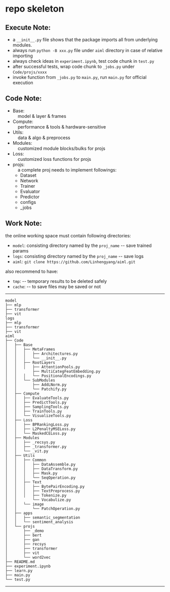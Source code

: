 # repo skeleton  
## Execute Note:  
* a `__init__.py` file shows that the package imports all from underlying modules.  
* always run `python -B xxx.py` file under `aiml` directory in case of relative importing  
* always check ideas in `experiment.ipynb`, test code chunk in `test.py`
* after successful tests, wrap code chunk to `_jobs.py` under `Code/projs/xxxx`
* invoke function from `_jobs.py` to `main.py`, run `main.py` for official execution

## Code Note:
* Base:  
&nbsp;&nbsp;&nbsp;&nbsp;model & layer & frames
* Compute:  
&nbsp;&nbsp;&nbsp;&nbsp;performance & tools & hardware-sensitive  
* Utils:  
&nbsp;&nbsp;&nbsp;&nbsp;data & algo & preprocess  
* Modules:  
&nbsp;&nbsp;&nbsp;&nbsp;customized module blocks/bulks for projs
* Loss:  
&nbsp;&nbsp;&nbsp;&nbsp;customized loss functions for projs
* projs:  
&nbsp;&nbsp;&nbsp;&nbsp;a complete proj needs to implement followings:
    * Dataset
    * Network
    * Trainer
    * Evaluator
    * Predictor
    * configs
    * _jobs

## Work Note:

the online working space must contain following directories:  
* `model`: consisting directory named by the `proj_name` -- save trained params
* `logs`: consisting directory named by the `proj_name`  -- save logs
* `aiml`: `git clone https://github.com/Linhengyang/aiml.git`

also recommend to have:
* `tmp`: -- temporary results to be deleted safely
* `cache`: -- to save files may be saved or not

---
    model
    ├── mlp
    ├── transformer
    ├── vit
    logs
    ├── mlp
    ├── transformer
    ├── vit
    aiml
    ├── Code
    │   ├── Base
    │   │   ├── MetaFrames
    │   │   │   ├── Architectures.py
    │   │   │   └── __init__.py
    │   │   ├── RootLayers
    │   │   │   ├── AttentionPools.py
    │   │       ├── MultiCategFeatEmbedding.py
    │   │   │   └── PositionalEncodings.py
    │   │   └── SubModules
    │   │       ├── AddLNorm.py
    │   │       └── Patchify.py
    │   ├── Compute
    │   │   ├── EvaluateTools.py
    │   │   ├── PredictTools.py
    │   │   ├── SamplingTools.py
    │   │   ├── TrainTools.py
    │   │   └── VisualizeTools.py
    │   ├── Loss
    │   │   ├── BPRankingLoss.py
    │   │   ├── L2PenaltyMSELoss.py
    │   │   └── MaskedCELoss.py
    │   ├── Modules
    │   │   ├── _recsys.py
    │   │   ├── _transformer.py
    │   │   └── _vit.py
    │   ├── Utils
    │   │   ├── Common
    │   │   │   ├── DataAssemble.py
    │   │   │   ├── DataTransform.py
    │   │   │   ├── Mask.py
    │   │   │   └── SeqOperation.py
    │   │   ├── Text
    │   │   │   ├── BytePairEncoding.py
    │   │   │   ├── TextPreprocess.py
    │   │   │   ├── Tokenize.py
    │   │       └── Vocabulize.py
    │   │   └── image
    │   │       └── PatchOperation.py
    │   ├── apps
    │   │   ├── semantic_segmentation
    │   │   └── sentiment_analysis
    │   └── projs
    │       ├── _demo
    │       ├── bert
    │       ├── gan
    │       ├── recsys
    │       ├── transformer
    │       ├── vit
    │       └── word2vec
    ├── README.md
    ├── experiment.ipynb
    ├── learn.py
    ├── main.py
    └── test.py
---